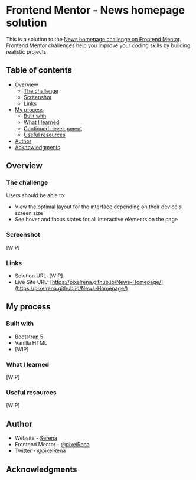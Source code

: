 # Frontend Mentor - News homepage solution

This is a solution to the [News homepage challenge on Frontend Mentor](https://www.frontendmentor.io/challenges/news-homepage-H6SWTa1MFl). Frontend Mentor challenges help you improve your coding skills by building realistic projects. 

## Table of contents

- [Overview](#overview)
  - [The challenge](#the-challenge)
  - [Screenshot](#screenshot)
  - [Links](#links)
- [My process](#my-process)
  - [Built with](#built-with)
  - [What I learned](#what-i-learned)
  - [Continued development](#continued-development)
  - [Useful resources](#useful-resources)
- [Author](#author)
- [Acknowledgments](#acknowledgments)

## Overview

### The challenge

Users should be able to:

- View the optimal layout for the interface depending on their device's screen size
- See hover and focus states for all interactive elements on the page

### Screenshot
[WIP]

### Links

- Solution URL: [WIP]
- Live Site URL: [https://pixelrena.github.io/News-Homepage/](https://pixelrena.github.io/News-Homepage/)

## My process

### Built with

- Bootstrap 5
- Vanilla HTML
- [WIP]

### What I learned
[WIP]

### Useful resources
[WIP]

## Author

- Website - [Serena](https://devserena.herokuapp.com/)
- Frontend Mentor - [@pixelRena](https://www.frontendmentor.io/profile/yourusername)
- Twitter - [@pixelRena](https://twitter.com/pixelRena)

## Acknowledgments


